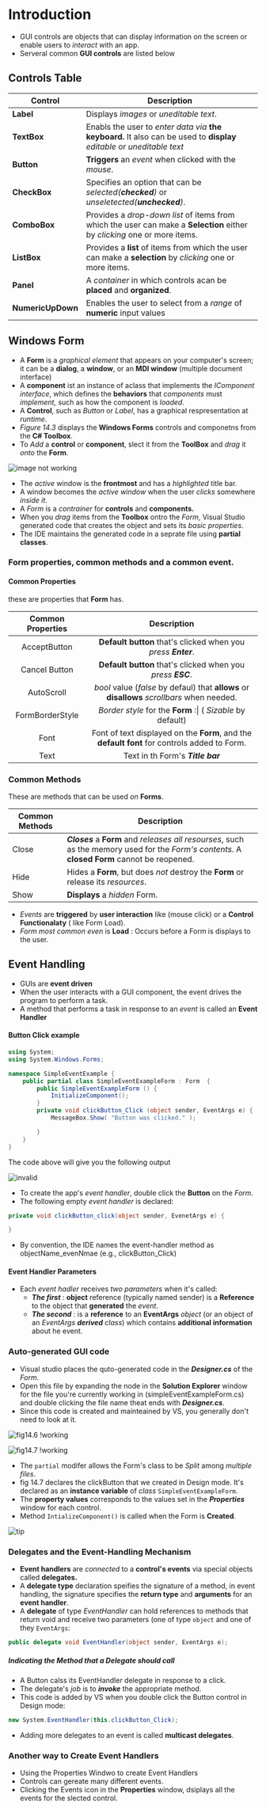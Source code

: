 # Introduction
+ GUI controls are objects that can display information on the screen or enable users to _interact_ with an app.
+ Serveral common __GUI controls__ are listed below

## Controls Table

| Control | Description |
| ------ | --- |
| __Label__ | Displays _images_ or _uneditable text_. |
| __TextBox__ | Enabls the user to _enter data via_ __the keyboard.__ It  also can be used to __display__ _editable_ or _uneditable text_ |
| __Button__ | __Triggers__ an _event_ when clicked with the _mouse_. |
| __CheckBox__ | Specifies an option that can be _selected(__checked__)_ or _unseletected(__unchecked__)_. |
| __ComboBox__ | Provides a _drop-down list_ of items from which the user can make a __Selection__ either by _clicking_ one or more items. |
| __ListBox__ | Provides a __list__ of items from which the user can make a __selection__ by _clicking_ one or more items. |
| __Panel__ | A _container_ in which  controls acan be __placed__ and __organized__. |
| __NumericUpDown__ | Enables the user to select from a _range_ of __numeric__ input values
## Windows Form
+ A __Form__ is a _graphical element_ that appears on your computer's screen; it can be a __dialog__, a __window__, or an __MDI window__ (multiple document interface)
+ A __component__ ist an instance of aclass that implements the _IComponent interface_, which defines the __behaviors__ that _components_ must _implement,_ such as how the component is _loaded._
+ A __Control__, such as _Button_ or _Label_, has a graphical respresentation at _runtime_.
+ _Figure 14.3_ displays the __Windows Forms__ controls and componetns  from the __C# Toolbox__.
+ To _Add_ a __control__ or __component__, slect it from the __ToolBox__ and _drag_ it _onto_ the __Form__.

![image not working][fig14]

+ The _active_ window is the __frontmost__ and has a _highlighted_ title bar.
+ A window becomes the _active window_ when the user _clicks_ somewhere _inside it_.
+ A _Form_ is a _contrainer_ for __controls__ and __components.__
+ When you _drag_ items from the __Toolbox__ ontro the _Form_, Visual Studio generated code that creates the object and sets its _basic properties_.
+ The IDE maintains the generated code in a seprate file using __partial classes__.
### Form properties, common methods and a common event.

#### Common Properties
these are properties that __Form__ has.

| Common Properties | Description |
| :--: | :---: |
| AcceptButton | __Default button__ that's clicked when you _press __Enter___. |
| Cancel Button | __Default button__ that's clicked when you _press __ESC___. |
| AutoScroll | _bool_ value (_false_ by defaul) that __allows__ or __disallows__ _scrollbars_ when needed. |
| FormBorderStyle | _Border style_ for the __Form__ :\| ( _Sizable_ by default)| 
| Font | Font of text displayed on the __Form__, and the __default font__ for controls added to Form. |
| Text | Text in th Form's ___Title bar___ |

### Common Methods
These are methods that can be used _on_ __Forms__.

| Common Methods | Description|
| - | -|
| Close | ___Closes___ a __Form__ and _releases all resourses_, such as the memory used for the _Form's contents_. A __closed Form__ cannot be reopened. |
| Hide | Hides a __Form__, but does _not_ destroy the __Form__ or release its _resources_. |
| Show | __Displays__ a _hidden_ Form.

+ _Events_ are __triggered__ by __user interaction__ like (mouse click) or a __Control Functionalaty__ ( like Form Load).
+ _Form most common even_ is __Load__ : Occurs before a Form is displays to the user.

## Event Handling
+ GUIs are __event driven__
+ When the user interacts with a GUI component, the event drives the program to perform a task.
+ A method that performs a task in response to an _event_ is called an __Event Handler__
#### Button Click example
``` cs
using System;
using System.Windows.Forms;

namespace SimpleEventExample {
    public partial class SimpleEventExampleForm : Form  {
        public SimpleEventExampleForm () {
            InitializeComponent();
        }
        private void clickButton_Click (object sender, EventArgs e) {
            MessageBox.Show( "Button was clicked." );

        }
    }
}
```

The code above will give you the following output

![invalid][fig14.5]
 
+ To create the app's _event handler_, double click the __Button__ on the _Form_.
+ The following empty _event handler_ is declared:
``` cs
private void clickButton_click(object sender, EvenetArgs e) {

}
```
+ By convention, the IDE names the event-handler method as objectName_evenNmae (e.g., clickButton_Click)
#### Event Handler Parameters
+ Each _event hadler_ receives _two parameters_ when it's  called:
    + **_The first_** : __object__ reference (typically named sender) is a __Reference__ to the object that __generated__ the _event_.
    + ___The second___ : is a __reference__ to an __EventArgs__ _object_ (or an object of an _EventArgs __derived__ class_) which contains __additional information__ about he event.
### Auto-generated GUI code
+ Visual studio places the quto-generated code in the __*Designer.cs*__ of the _Form_.
+ Open this file by expanding the node in the __Solution Explorer__ window for the file you're currently working in (simpleEventExampleForm.cs) and double clicking the file name theat ends with *__Designer.cs__*.
+ Since this code is created and mainteained by VS, you generally don't need to look at it.
  
![fig14.6 !working][fig14.6]

![fig14.7 !working][fig14.7]

+ The `partial` modifer allows the Form's class to be _Split_ among _multiple files_.
+ fig 14.7 declares the clickButton that we created in Design mode. It's declared as an __instance variable__ of _class_ `SimpleEventExampleForm`.
+ The __property values__ corresponds to the values set in the __*Properties*__ window for each control.
+ Method `IntializeComponent()` is called when the Form is __Created__.

![tip][tip14.1]
### Delegates and the Event-Handling Mechanism
+ __Event handlers__ are _connected_ to a __control's events__ via special objects called __delegates.__
+ A __delegate type__ declaration speifies the signature of a method, in event handling, the signature specifies the __return type__ and __arguments__ for an __event handler__.
+ A __delegate__ of type _EventHandler_ can hold references to methods that return void and receive two parameters (one of type `object` and one of they `EventArgs`:
``` cs
public delegate void EventHandler(object sender, EventArgs e);
```
##### Indicating the Method that a Delegate should call
+ A Button calss its EventHandler delegate in response to a click.
+ The delegate's _job_ is to __*invoke*__ the appropriate method.
+ This code is added by VS when you double click the Button control in Design mode:
```cs
new System.EventHandler(this.clickButton_Click);
```
+ Adding more delegates to an event is called __multicast delegates__.
### Another way to Create Event Handlers
+ Using the Properties Windwo to create Event Handlers
+ Controls can gereate many different events.
+ Clicking the Events icon [][thunderbolt] in the __Properties__ window, dsiplays all the events for the slected control.
<!---  image Refrences       !--->
[fig14]: img/14/fig_3.png
[fig14.5]:img/14/fig_5.png
[fig14.6]:img/14/fig_6.png
[fig14.7]:img/14/fig_7.png
[tip14.1]:img/14/tip_1.png
[fig14.8]:img/14/fig_8.png
[thunderbolt]:img/14/thunderbolt.png